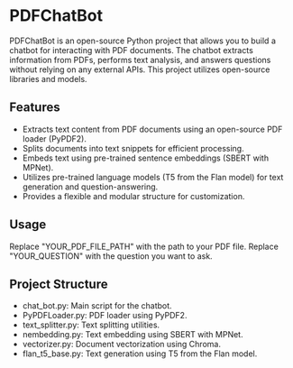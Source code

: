 # PDFChatBot

PDFChatBot is an open-source Python project that allows you to build a chatbot for interacting with PDF documents. The chatbot extracts information from PDFs, performs text analysis, and answers questions without relying on any external APIs. This project utilizes open-source libraries and models.

## Features

- Extracts text content from PDF documents using an open-source PDF loader (PyPDF2).
- Splits documents into text snippets for efficient processing.
- Embeds text using pre-trained sentence embeddings (SBERT with MPNet).
- Utilizes pre-trained language models (T5 from the Flan model) for text generation and question-answering.
- Provides a flexible and modular structure for customization.

## Usage
Replace "YOUR_PDF_FILE_PATH" with the path to your PDF file.
Replace "YOUR_QUESTION" with the question you want to ask.



## Project Structure

- chat_bot.py: Main script for the chatbot.
- PyPDFLoader.py: PDF loader using PyPDF2.
- text_splitter.py: Text splitting utilities.
- nembedding.py: Text embedding using SBERT with MPNet.
- vectorizer.py: Document vectorization using Chroma.
- flan_t5_base.py: Text generation using T5 from the Flan model.
  
